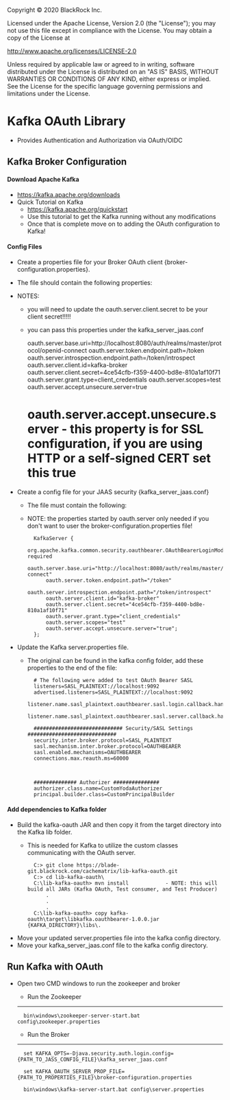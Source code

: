 Copyright © 2020 BlackRock Inc.

Licensed under the Apache License, Version 2.0 (the "License");
you may not use this file except in compliance with the License.
You may obtain a copy of the License at

  http://www.apache.org/licenses/LICENSE-2.0

Unless required by applicable law or agreed to in writing, software
distributed under the License is distributed on an "AS IS" BASIS,
WITHOUT WARRANTIES OR CONDITIONS OF ANY KIND, either express or implied.
See the License for the specific language governing permissions and
limitations under the License.

# Kafka OAuth Library
 - Provides Authentication and Authorization via OAuth/OIDC

## Kafka Broker Configuration

#### Download Apache Kafka
- https://kafka.apache.org/downloads
- Quick Tutorial on Kafka
    - https://kafka.apache.org/quickstart
    - Use this tutorial to get the Kafka running without any modifications
    - Once that is complete move on to adding the OAuth configuration to Kafka!

#### Config Files
- Create a properties file for your Broker OAuth client {broker-configuration.properties}.
- The file should contain the following properties:
- NOTES:
    - you will need to update the oauth.server.client.secret to be your client secret!!!!!
    - you can pass this properties under the kafka_server_jaas.conf

        oauth.server.base.uri=http://localhost:8080/auth/realms/master/protocol/openid-connect
        oauth.server.token.endpoint.path=/token
        oauth.server.introspection.endpoint.path=/token/introspect
        oauth.server.client.id=kafka-broker
        oauth.server.client.secret=4ce54cfb-f359-4400-bd8e-810a1af10f71
        oauth.server.grant.type=client_credentials
        oauth.server.scopes=test
        oauth.server.accept.unsecure.server=true
         # oauth.server.accept.unsecure.server - this property is for SSL configuration, if you are using HTTP or a self-signed CERT set this true


- Create a config file for your JAAS security {kafka_server_jaas.conf}
    - The file must contain the following:
    - NOTE: the properties started by oauth.server only needed if you don't want to user the broker-configuration.properties file!

            KafkaServer {
                org.apache.kafka.common.security.oauthbearer.OAuthBearerLoginModule required
                oauth.server.base.uri="http://localhost:8080/auth/realms/master/protocol/openid-connect"
                oauth.server.token.endpoint.path="/token"
                oauth.server.introspection.endpoint.path="/token/introspect"
                oauth.server.client.id="kafka-broker"
                oauth.server.client.secret="4ce54cfb-f359-4400-bd8e-810a1af10f71"
                oauth.server.grant.type="client_credentials"
                oauth.server.scopes="test"
                oauth.server.accept.unsecure.server="true";
            };


- Update the Kafka server.properties file.
    - The original can be found in the kafka config folder, add these properties to the end of the file:


            # The following were added to test OAuth Bearer SASL
            listeners=SASL_PLAINTEXT://localhost:9092
            advertised.listeners=SASL_PLAINTEXT://localhost:9092
            listener.name.sasl_plaintext.oauthbearer.sasl.login.callback.handler.class=OAuthAuthenticateLoginCallbackHandler
            listener.name.sasl_plaintext.oauthbearer.sasl.server.callback.handler.class=OAuthAuthenticateValidatorCallbackHandler

            ############################# Security/SASL Settings #############################
            security.inter.broker.protocol=SASL_PLAINTEXT
            sasl.mechanism.inter.broker.protocol=OAUTHBEARER
            sasl.enabled.mechanisms=OAUTHBEARER
            connections.max.reauth.ms=60000



            ############## Authorizer ###############
            authorizer.class.name=CustomYodaAuthorizer
            principal.builder.class=CustomPrincipalBuilder

#### Add dependencies to Kafka folder
- Build the kafka-oauth JAR and then copy it from the target directory into the Kafka lib folder.
    - This is needed for Kafka to utilize the custom classes communicating with the OAuth server.

            C:> git clone https://blade-git.blackrock.com/cachematrix/lib-kafka-oauth.git
            C:> cd lib-kafka-oauth\    
            C:\lib-kafka-oauth> mvn install            - NOTE: this will build all JARs (Kafka OAuth, Test consumer, and Test Producer)
                .
                .
                .
            C:\lib-kafka-oauth> copy kafka-oauth\target\libkafka.oauthbearer-1.0.0.jar {KAFKA_DIRECTORY}\libs\.

- Move your updated server.properties file into the kafka config directory.
- Move your kafka_server_jaas.conf file to the kafka config directory.

## Run Kafka with OAuth
- Open two CMD windows to run the zookeeper and broker
    - Run the Zookeeper

    ---

        bin\windows\zookeeper-server-start.bat config\zookeeper.properties

    - Run the Broker

    ---
        set KAFKA_OPTS=-Djava.security.auth.login.config={PATH_TO_JASS_CONFIG_FILE}\kafka_server_jaas.conf

        set KAFKA_OAUTH_SERVER_PROP_FILE={PATH_TO_PROPERTIES_FILE}\broker-configuration.properties

        bin\windows\kafka-server-start.bat config\server.properties
